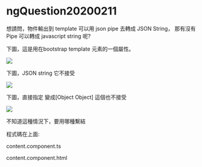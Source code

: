 # ngQuestion20200211
想請問，物件輸出到 template 可以用 json pipe 去轉成 JSON String， 那有沒有Pipe 可以轉成 javascript string 呢?

下圖，這是用在bootstrap template 元素的一個屬性。

![](https://cdn.cacher.io/attachments/u/3bjrfdy09ammu/xMmgN0PaDrW-oo4nY-TMXKLYuAxWxM52/g9jc75u6t.png)

下圖，JSON string 它不接受

![](https://cdn.cacher.io/attachments/u/3bjrfdy09ammu/ce6ERMTICuJrSJug17inIWiMxfHdjbXX/4cua19fak.png)

下圖，直接指定 變成[Object Object] 這個也不接受

![](https://cdn.cacher.io/attachments/u/3bjrfdy09ammu/dqzkIUI0SjY9f9NbjM2lRMHLxJA-IDOl/cxvl83gji.png)

不知道這種情況下，要用哪種繫結

程式碼在上面:

content.component.ts

content.component.html




